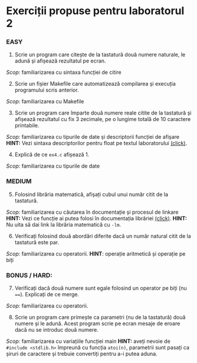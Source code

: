 # Exerciții propuse pentru laboratorul 2

### EASY

1. Scrie un program care citește de la tastatură două numere naturale, le adună și afișează rezultatul pe ecran.

*Scop:* familiarizarea cu sintaxa funcției de citire

2. Scrie un fișier Makefile care automatizează compilarea și execuția programului scris anterior.

*Scop*: familiarizarea cu Makefile

3. Scrie un program care împarte două numere reale citite de la tastatură și afișează rezultatul cu fix 3 zecimale, pe o lungime totală de 10 caractere printabile.

*Scop:* familiarizarea cu tipurile de date și descriptorii funcției de afișare
**HINT:** Vezi sintaxa descriptorilor pentru float pe textul laboratorului [(click)](https://ocw.cs.pub.ro/courses/programare/laboratoare/lab01).

4. Explică de ce `ex4.c` afișează 1.

*Scop:* familiarizarea cu tipurile de date

### MEDIUM

5. Folosind librăria matematică, afișați cubul unui număr citit de la tastatură.

*Scop:* familiarizarea cu căutarea în documentație și procesul de linkare
**HINT:** Vezi ce funcție ai putea folosi în documentația librăriei [(click)](https://pubs.opengroup.org/onlinepubs/9699919799/basedefs/math.h.html).
**HINT:** Nu uita să dai link la librăria matematică cu `-lm`.

6. Verificați folosind două abordări diferite dacă un număr natural citit de la tastatură este par.

*Scop:* familiarizarea cu operatorii.
**HINT**: operație aritmetică și operație pe biți

### BONUS / HARD:

7. Verificați dacă două numere sunt egale folosind un operator pe biți (nu `==`). Explicați de ce merge.

*Scop:* familiarizarea cu operatorii.

8. Scrie un program care primește ca parametri (nu de la tastatură) două numere și le adună.
Acest program scrie pe ecran mesaje de eroare dacă nu se introduc două numere.

*Scop:* familiarizarea cu variațiile funcției main
**HINT:** aveți nevoie de `#include <stdlib.h>` împreună cu funcția `atoi(n)`, parametrii sunt pasați ca șiruri de caractere și trebuie convertiți pentru a-i putea aduna.
